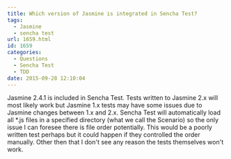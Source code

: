 ```yaml
---
title: Which version of Jasmine is integrated in Sencha Test?
tags:
  - Jasmine
  - sencha test
url: 1659.html
id: 1659
categories:
  - Questions
  - Sencha Test
  - TDD
date: 2015-09-28 12:10:04
---
```


Jasmine 2.4.1 is included in Sencha Test. Tests written to Jasmine 2.x will most likely work but Jasmine 1.x tests may have some issues due to Jasmine changes between 1.x and 2.x. Sencha Test will automatically load all *.js files in a specified directory (what we call the Scenario) so the only issue I can foresee there is file order potentially. This would be a poorly written test perhaps but it could happen if they controlled the order manually. Other then that I don't see any reason the tests themselves won't work.